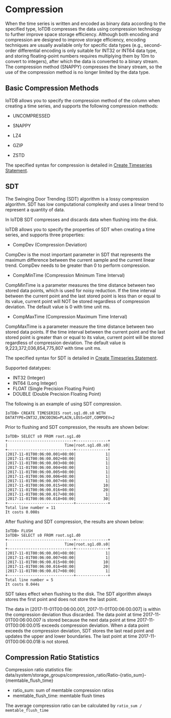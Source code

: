 <!--

    Licensed to the Apache Software Foundation (ASF) under one
    or more contributor license agreements.  See the NOTICE file
    distributed with this work for additional information
    regarding copyright ownership.  The ASF licenses this file
    to you under the Apache License, Version 2.0 (the
    "License"); you may not use this file except in compliance
    with the License.  You may obtain a copy of the License at
    
        http://www.apache.org/licenses/LICENSE-2.0
    
    Unless required by applicable law or agreed to in writing,
    software distributed under the License is distributed on an
    "AS IS" BASIS, WITHOUT WARRANTIES OR CONDITIONS OF ANY
    KIND, either express or implied.  See the License for the
    specific language governing permissions and limitations
    under the License.

-->

# Compression

When the time series is written and encoded as binary data according to the specified type, IoTDB compresses the data using compression technology to further improve space storage efficiency. Although both encoding and compression are designed to improve storage efficiency, encoding techniques are usually available only for specific data types (e.g., second-order differential encoding is only suitable for INT32 or INT64 data type, and storing floating-point numbers requires multiplying them by 10m to convert to integers), after which the data is converted to a binary stream. The compression method (SNAPPY) compresses the binary stream, so the use of the compression method is no longer limited by the data type.

## Basic Compression Methods

IoTDB allows you to specify the compression method of the column when creating a time series, and supports the following compression methods: 

* UNCOMPRESSED

* SNAPPY

* LZ4

* GZIP

* ZSTD

The specified syntax for compression is detailed in [Create Timeseries Statement](../Reference/SQL-Reference.md).

## SDT

The Swinging Door Trending (SDT) algorithm is a lossy compression algorithm.
SDT has low computational complexity and uses a linear trend to represent a quantity of data.

In IoTDB SDT compresses and discards data when flushing into the disk.

IoTDB allows you to specify the properties of SDT when creating a time series, and supports three properties:

* CompDev (Compression Deviation)

CompDev is the most important parameter in SDT that represents the maximum difference between the
current sample and the current linear trend. CompDev needs to be greater than 0 to perform compression.

* CompMinTime (Compression Minimum Time Interval)

CompMinTime is a parameter measures the time distance between two stored data points, which is used for noisy reduction.
If the time interval between the current point and the last stored point is less than or equal to its value,
current point will NOT be stored regardless of compression deviation.
The default value is 0 with time unit ms.

* CompMaxTime (Compression Maximum Time Interval)

CompMaxTime is a parameter measure the time distance between two stored data points.
If the time interval between the current point and the last stored point is greater than or equal to its value,
current point will be stored regardless of compression deviation.
The default value is 9,223,372,036,854,775,807 with time unit ms.

The specified syntax for SDT is detailed in [Create Timeseries Statement](../Reference/SQL-Reference.md).

Supported datatypes:

* INT32 (Integer)
* INT64 (Long Integer)
* FLOAT (Single Precision Floating Point)
* DOUBLE (Double Precision Floating Point)

The following is an example of using SDT compression.

```
IoTDB> CREATE TIMESERIES root.sg1.d0.s0 WITH DATATYPE=INT32,ENCODING=PLAIN,LOSS=SDT,COMPDEV=2
```

Prior to flushing and SDT compression, the results are shown below:

```
IoTDB> SELECT s0 FROM root.sg1.d0
+-----------------------------+--------------+
|                         Time|root.sg1.d0.s0|
+-----------------------------+--------------+
|2017-11-01T00:06:00.001+08:00|             1|
|2017-11-01T00:06:00.002+08:00|             1|
|2017-11-01T00:06:00.003+08:00|             1|
|2017-11-01T00:06:00.004+08:00|             1|
|2017-11-01T00:06:00.005+08:00|             1|
|2017-11-01T00:06:00.006+08:00|             1|
|2017-11-01T00:06:00.007+08:00|             1|
|2017-11-01T00:06:00.015+08:00|            10|
|2017-11-01T00:06:00.016+08:00|            20|
|2017-11-01T00:06:00.017+08:00|             1|
|2017-11-01T00:06:00.018+08:00|            30|
+-----------------------------+--------------+
Total line number = 11
It costs 0.008s
```

After flushing and SDT compression, the results are shown below:

```
IoTDB> FLUSH
IoTDB> SELECT s0 FROM root.sg1.d0
+-----------------------------+--------------+
|                         Time|root.sg1.d0.s0|
+-----------------------------+--------------+
|2017-11-01T00:06:00.001+08:00|             1|
|2017-11-01T00:06:00.007+08:00|             1|
|2017-11-01T00:06:00.015+08:00|            10|
|2017-11-01T00:06:00.016+08:00|            20|
|2017-11-01T00:06:00.017+08:00|             1|
+-----------------------------+--------------+
Total line number = 5
It costs 0.044s
```

SDT takes effect when flushing to the disk. The SDT algorithm always stores the first point and does not store the last point.

The data in [2017-11-01T00:06:00.001, 2017-11-01T00:06:00.007] is within the compression deviation thus discarded.
The data point at time 2017-11-01T00:06:00.007 is stored because the next data point at time 2017-11-01T00:06:00.015
exceeds compression deviation. When a data point exceeds the compression deviation, SDT stores the last read
point and updates the upper and lower boundaries. The last point at time 2017-11-01T00:06:00.018 is not stored.

## Compression Ratio Statistics

Compression ratio statistics file: data/system/storage_groups/compression_ratio/Ratio-{ratio_sum}-{memtable_flush_time}

* ratio_sum: sum of memtable compression ratios
* memtable_flush_time: memtable flush times

The average compression ratio can be calculated by `ratio_sum / memtable_flush_time`
